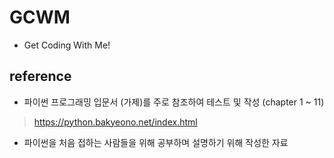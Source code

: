 # GCWM
 - Get Coding With Me!

## reference

 - 파이썬 프로그래밍 입문서 (가제)를 주로 참조하여 테스트 및 작성 (chapter 1 ~ 11)
 
 > https://python.bakyeono.net/index.html
 
 - 파이썬을 처음 접하는 사람들을 위해 공부하며 설명하기 위해 작성한 자료
